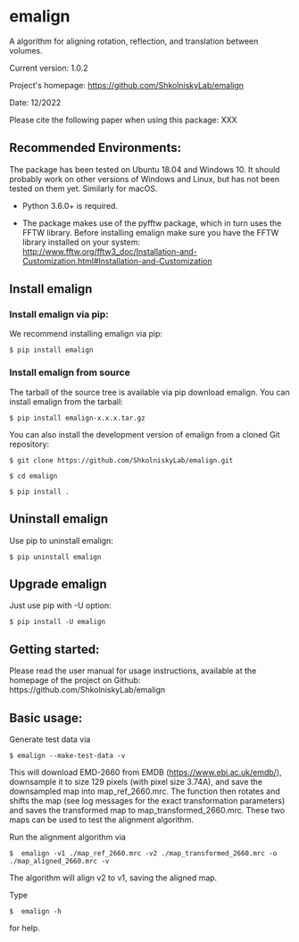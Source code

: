 <h1>emalign</h1>

A algorithm for aligning rotation, reflection, and translation between volumes. 

Current version: 1.0.2

Project's homepage: https://github.com/ShkolniskyLab/emalign

Date: 12/2022

Please cite the following paper when using this package: 
XXX

<h2>Recommended Environments:</h2>
The package has been tested on Ubuntu 18.04 and Windows 10. It should probably work on other versions of Windows and Linux, but has not been tested on them yet. Similarly for macOS.

* Python 3.6.0+ is required.

* The package makes use of the pyfftw package, which in turn uses the FFTW library. Before installing emalign make sure you have the FFTW library installed on your system: http://www.fftw.org/fftw3_doc/Installation-and-Customization.html#Installation-and-Customization


<h2>Install emalign</h2>
<h3>Install emalign via pip:</h3>
We recommend installing emalign via pip:


    $ pip install emalign

<h3>Install emalign from source</h3>
The tarball of the source tree is available via pip download emalign. You can install emalign from the tarball:


    $ pip install emalign-x.x.x.tar.gz


You can also install the development version of emalign from a cloned Git repository:


    $ git clone https://github.com/ShkolniskyLab/emalign.git

    $ cd emalign

    $ pip install .

<h2>Uninstall emalign</h2>
Use pip to uninstall emalign:


    $ pip uninstall emalign

<h2>Upgrade emalign</h2>
Just use pip with -U option:


    $ pip install -U emalign

<h2>Getting started:</h2>
Please read the user manual for usage instructions, available at the homepage of the project on Github: https://github.com/ShkolniskyLab/emalign


<h2>Basic usage:</h2>
Generate test data via

    $ emalign --make-test-data -v

This will download EMD-2660 from EMDB (https://www.ebi.ac.uk/emdb/), downsample it to size 129 pixels (with pixel size 
3.74A), and save the downsampled map into map_ref_2660.mrc. The function then rotates and shifts the map (see log messages 
for the exact transformation parameters) and saves the transformed map to map_transformed_2660.mrc. These two maps can
be used to test the alignment algorithm.

Run the alignment algorithm via

    $  emalign -v1 ./map_ref_2660.mrc -v2 ./map_transformed_2660.mrc -o ./map_aligned_2660.mrc -v

The algorithm will align v2 to v1, saving the aligned map. 

Type

```   
$  emalign -h 
```

for help.

